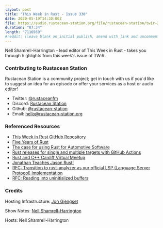 ```yaml
---
layout: post
title: "This Week in Rust - Issue 338"
date: 2020-05-19T14:30:00Z
file: https://audio.rustacean-station.org/file/rustacean-station/twir-2020-05-19.mp3
duration: "07:34"
length: "7116560"
#reddit: (leave blank on initial publish, amend with link and uncomment this line after Reddit thread has been posted)
---
```


Nell Shamrell-Harrington - lead editor of This Week in Rust - takes you through highlights from this week's issue of TWiR.

<!--
The episode introduction goes here.
The first paragraph should ideally be short, and is used in various
places as a "short description" for the episode. Any subsequent
paragraphs show up as "expanded description".
-->

### Contributing to Rustacean Station

<!-- You can probably leave this as-is -->

Rustacean Station is a community project; get in touch with us if you'd like to suggest an idea for an episode or offer your services as a host or audio editor!

 - Twitter: [@rustaceanfm](https://twitter.com/rustaceanfm)
 - Discord: [Rustacean Station](https://discord.gg/cHc3Gyc)
 - Github: [@rustacean-station](https://github.com/rustacean-station/)
 - Email: [hello@rustacean-station.org](mailto:hello@rustacean-station.org)

### Referenced Resources

- [This Week in Rust GitHub Repository](https://github.com/emberian/this-week-in-rust)
- [Five Years of Rust](https://blog.rust-lang.org/2020/05/15/five-years-of-rust.html)
- [The case for using Rust for Automotive Software](https://medium.com/@sojan.james/the-case-for-using-rust-for-automotive-software-19400779f126)
- [Rust releases for single and multiple targets with GitHub Actions](https://mateuscosta.me/rust-releases-with-github-actions)
- [Rust and C++ Cardiff Virtual Meetup](https://www.youtube.com/watch?v=s8WMaVU3EBs&feature=youtu.be)
- [Jonathan Teaches Jason Rust!](https://www.youtube.com/watch?v=EzQ7YIIo1rY&feature=youtu.be)
- [RFC: Transition to rust-analyzer as our official LSP (Language Server Protocol) implementation](https://github.com/rust-lang/rfcs/pull/2912)
- [RFC: Reading into uninitialized buffers](https://github.com/rust-lang/rfcs/pull/2930)


### Credits

Hosting Infrastructure: [Jon Gjengset](https://twitter.com/jonhoo/)

Show Notes: [Nell Shamrell-Harrington](https://twitter.com/nellshamrell)

Hosts: Nell Shamrell-Harrington
